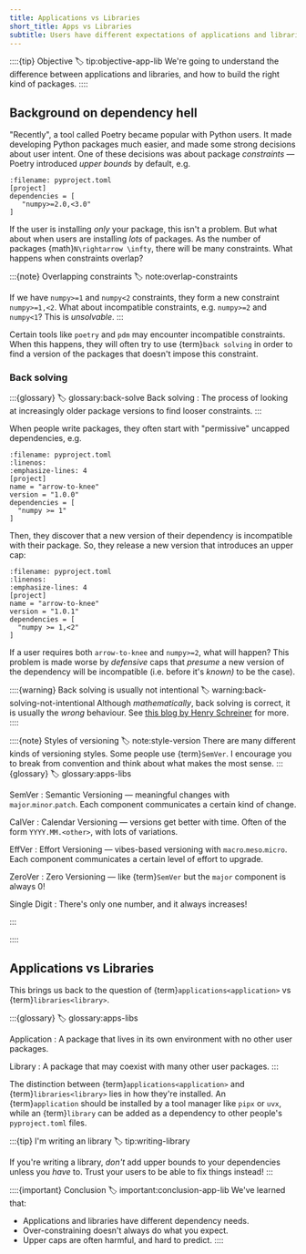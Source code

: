 ```yaml
---
title: Applications vs Libraries
short_title: Apps vs Libraries
subtitle: Users have different expectations of applications and libraries.
---
```


::::{tip} Objective
:label: tip:objective-app-lib
We're going to understand the difference between applications and libraries, and how to build the right kind of packages.
::::

## Background on dependency hell

"Recently", a tool called Poetry became popular with Python users. It made developing Python packages much easier, and made some strong decisions about user intent. One of these decisions was about package _constraints_ — Poetry introduced _upper bounds_ by default, e.g.

```{code} toml
:filename: pyproject.toml
[project]
dependencies = [
   "numpy>=2.0,<3.0"
]
```

If the user is installing _only_ your package, this isn't a problem. But what about when users are installing _lots_ of packages. As the number of packages {math}`N\rightarrow \infty`, there will be many constraints. What happens when constraints overlap?

:::{note} Overlapping constraints
:label: note:overlap-constraints

If we have `numpy>=1` and `numpy<2` constraints, they form a new constraint `numpy>=1,<2`. What about incompatible constraints, e.g. `numpy>=2` and `numpy<1`? This is _unsolvable_.
:::

Certain tools like `poetry` and `pdm` may encounter incompatible constraints. When this happens, they will often try to use {term}`back solving` in order to find a version of the packages that doesn't impose this constraint.

### Back solving

:::{glossary}
:label: glossary:back-solve
Back solving
: The process of looking at increasingly older package versions to find looser constraints.
:::

When people write packages, they often start with "permissive" uncapped dependencies, e.g.

```{code} toml
:filename: pyproject.toml
:linenos:
:emphasize-lines: 4
[project]
name = "arrow-to-knee"
version = "1.0.0"
dependencies = [
  "numpy >= 1"
]
```

Then, they discover that a new version of their dependency is incompatible with their package. So, they release a new version that introduces an upper cap:

```{code} toml
:filename: pyproject.toml
:linenos:
:emphasize-lines: 4
[project]
name = "arrow-to-knee"
version = "1.0.1"
dependencies = [
  "numpy >= 1,<2"
]
```

If a user requires both `arrow-to-knee` and `numpy>=2`, what will happen? This problem is made worse by _defensive_ caps that _presume_ a new version of the dependency will be incompatible (i.e. before it's _known)_ to be the case).

::::{warning} Back solving is usually not intentional
:label: warning:back-solving-not-intentional
Although _mathematically_, back solving is correct, it is usually the _wrong_ behaviour. See [this blog by Henry Schreiner](https://iscinumpy.dev/post/bound-version-constraints/#backsolving-is-usually-wrong) for more.
::::

::::{note} Styles of versioning
:label: note:style-version
There are many different kinds of versioning styles. Some people use {term}`SemVer`. I encourage you to break from convention and think about what makes the most sense.
:::{glossary}
:label: glossary:apps-libs

SemVer
: Semantic Versioning — meaningful changes with `major`.`minor`.`patch`. Each component communicates a certain kind of change.

CalVer
: Calendar Versioning — versions get better with time. Often of the form `YYYY.MM.<other>`, with lots of variations.

EffVer
: Effort Versioning — vibes-based versioning with `macro`.`meso`.`micro`. Each component communicates a certain level of effort to upgrade.

ZeroVer
: Zero Versioning — like {term}`SemVer` but the `major` component is always 0!

Single Digit
: There's only one number, and it always increases!

:::

::::

## Applications vs Libraries

This brings us back to the question of {term}`applications<application>` vs {term}`libraries<library>`.

:::{glossary}
:label: glossary:apps-libs

Application
: A package that lives in its own environment with no other user packages.

Library
: A package that may coexist with many other user packages.
:::

The distinction between {term}`applications<application>` and {term}`libraries<library>` lies in how they're installed. An {term}`application` should be installed by a tool manager like `pipx` or `uvx`, while an {term}`library` can be added as a dependency to other people's `pyproject.toml` files.

:::{tip} I'm writing an library
:label: tip:writing-library

If you're writing a library, _don't_ add upper bounds to your dependencies unless you _have_ to. Trust your users to be able to fix things instead!
:::

::::{important} Conclusion
:label: important:conclusion-app-lib
We've learned that:

- Applications and libraries have different dependency needs.
- Over-constraining doesn't always do what you expect.
- Upper caps are often harmful, and hard to predict.
  ::::
